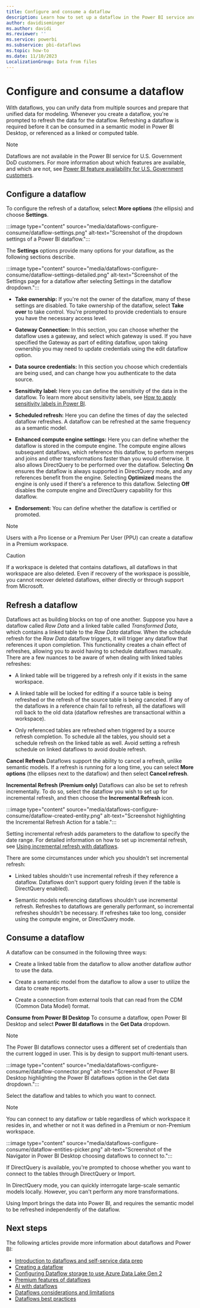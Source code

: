 ```yaml
---
title: Configure and consume a dataflow
description: Learn how to set up a dataflow in the Power BI service and consume that dataflow in Power BI Desktop.
author: davidiseminger
ms.author: davidi
ms.reviewer: ''
ms.service: powerbi
ms.subservice: pbi-dataflows
ms.topic: how-to
ms.date: 11/10/2023
LocalizationGroup: Data from files
---
```

# Configure and consume a dataflow

With dataflows, you can unify data from multiple sources and prepare that unified data for modeling. Whenever you create a dataflow, you're prompted to refresh the data for the dataflow. Refreshing a dataflow is required before it can be consumed in a semantic model in Power BI Desktop, or referenced as a linked or computed table.

> [!NOTE]
> Dataflows are not available in the Power BI service for U.S. Government DoD customers. For more information about which features are available, and which are not, see [Power BI feature availability for U.S. Government customers](../../enterprise/service-govus-overview.md#power-bi-feature-availability).

## Configure a dataflow

To configure the refresh of a dataflow, select **More options** (the ellipsis) and choose **Settings**.

:::image type="content" source="media/dataflows-configure-consume/dataflow-settings.png" alt-text="Screenshot of the dropdown settings of a Power BI dataflow.":::

The **Settings** options provide many options for your dataflow, as the following sections describe.

:::image type="content" source="media/dataflows-configure-consume/dataflow-settings-detailed.png" alt-text="Screenshot of the Settings page for a dataflow after selecting Settings in the dataflow dropdown.":::

* **Take ownership:** If you're not the owner of the dataflow, many of these settings are disabled. To take ownership of the dataflow, select **Take over** to take control. You're prompted to provide credentials to ensure you have the necessary access level.

* **Gateway Connection:** In this section, you can choose whether the dataflow uses a gateway, and select which gateway is used. If you have specified the Gateway as part of editing dataflow, upon taking ownership you may need to update credentials using the edit dataflow option.

* **Data source credentials:** In this section you choose which credentials are being used, and can change how you authenticate to the data source.

* **Sensitivity label:** Here you can define the sensitivity of the data in the dataflow. To learn more about sensitivity labels, see [How to apply sensitivity labels in Power BI](../../enterprise/service-security-apply-data-sensitivity-labels.md).

* **Scheduled refresh:** Here you can define the times of day the selected dataflow refreshes. A dataflow can be refreshed at the same frequency as a semantic model.

* **Enhanced compute engine settings:** Here you can define whether the dataflow is stored in the compute engine. The compute engine allows subsequent dataflows, which reference this dataflow, to perform merges and joins and other transformations faster than you would otherwise. It also allows DirectQuery to be performed over the dataflow. Selecting **On** ensures the dataflow is always supported in DirectQuery mode, and any references benefit from the engine. Selecting **Optimized** means the engine is only used if there's a reference to this dataflow. Selecting **Off** disables the compute engine and DirectQuery capability for this dataflow.

* **Endorsement:** You can define whether the dataflow is certified or promoted.

> [!NOTE]
> Users with a Pro license or a Premium Per User (PPU) can create a dataflow in a Premium workspace.

> [!CAUTION]
> If a workspace is deleted that contains dataflows, all dataflows in that workspace are also deleted. Even if recovery of the workspace is possible, you cannot recover deleted dataflows, either directly or through support from Microsoft.


## Refresh a dataflow

Dataflows act as building blocks on top of one another. Suppose you have a dataflow called *Raw Data* and a linked table called *Transformed Data*, which contains a linked table to the *Raw Data* dataflow. When the schedule refresh for the *Raw Data* dataflow triggers, it will trigger any dataflow that references it upon completion. This functionality creates a chain effect of refreshes, allowing you to avoid having to schedule dataflows manually. There are a few nuances to be aware of when dealing with linked tables refreshes:

* A linked table will be triggered by a refresh only if it exists in the same workspace.

* A linked table will be locked for editing if a source table is being refreshed or the refresh of the source table is being canceled. If any of the dataflows in a reference chain fail to refresh, all the dataflows will roll back to the old data (dataflow refreshes are transactional within a workspace).

* Only referenced tables are refreshed when triggered by a source refresh completion. To schedule all the tables, you should set a schedule refresh on the linked table as well. Avoid setting a refresh schedule on linked dataflows to avoid double refresh.

**Cancel Refresh**
Dataflows support the ability to cancel a refresh, unlike semantic models. If a refresh is running for a long time, you can select **More options** (the ellipses next to the dataflow) and then select **Cancel refresh**.

**Incremental Refresh (Premium only)**
Dataflows can also be set to refresh incrementally. To do so, select the dataflow you wish to set up for incremental refresh, and then choose the **Incremental Refresh** icon.

:::image type="content" source="media/dataflows-configure-consume/dataflow-created-entity.png" alt-text="Screenshot highlighting the Incremental Refresh Action for a table.":::

Setting incremental refresh adds parameters to the dataflow to specify the date range. For detailed information on how to set up incremental refresh, see [Using incremental refresh with dataflows](/power-query/dataflows/incremental-refresh).

There are some circumstances under which you shouldn't set incremental refresh:

* Linked tables shouldn't use incremental refresh if they reference a dataflow. Dataflows don't support query folding (even if the table is DirectQuery enabled).

* Semantic models referencing dataflows shouldn't use incremental refresh. Refreshes to dataflows are  generally performant, so incremental refreshes shouldn't be necessary. If refreshes take too long, consider using the compute engine, or DirectQuery mode.

## Consume a dataflow

A dataflow can be consumed in the following three ways:

* Create a linked table from the dataflow to allow another dataflow author to use the data.

* Create a semantic model from the dataflow to allow a user to utilize the data to create reports.

* Create a connection from external tools that can read from the CDM (Common Data Model) format.

**Consume from Power BI Desktop**
To consume a dataflow, open Power BI Desktop and select **Power BI dataflows** in the **Get Data** dropdown.

> [!NOTE]
> The Power BI dataflows connector uses a different set of credentials than the current logged in user. This is by design to support multi-tenant users.

:::image type="content" source="media/dataflows-configure-consume/dataflow-connector.png" alt-text="Screenshot of Power BI Desktop highlighting the Power BI dataflows option in the Get data dropdown.":::

Select the dataflow and tables to which you want to connect.

> [!NOTE]
> You can connect to any dataflow or table regardless of which workspace it resides in, and whether or not it was defined in a Premium or non-Premium workspace.

:::image type="content" source="media/dataflows-configure-consume/dataflow-entities-picker.png" alt-text="Screenshot of the Navigator in Power BI Desktop choosing dataflows to connect to.":::

If DirectQuery is available, you're prompted to choose whether you want to connect to the tables through DirectQuery or Import.

In DirectQuery mode, you can quickly interrogate large-scale semantic models locally. However, you can't perform any more transformations.

Using Import brings the data into Power BI, and requires the semantic model to be refreshed independently of the dataflow.

## Next steps

The following articles provide more information about dataflows and Power BI:

* [Introduction to dataflows and self-service data prep](dataflows-introduction-self-service.md)
* [Creating a dataflow](dataflows-create.md)
* [Configuring Dataflow storage to use Azure Data Lake Gen 2](dataflows-azure-data-lake-storage-integration.md)
* [Premium features of dataflows](dataflows-premium-features.md)
* [AI with dataflows](dataflows-machine-learning-integration.md)
* [Dataflows considerations and limitations](dataflows-features-limitations.md)
* [Dataflows best practices](dataflows-best-practices.md)

